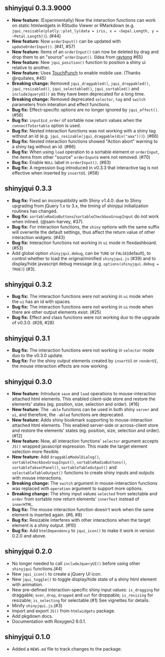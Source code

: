 ## shinyjqui 0.3.3.9000

* __New feature:__ (Experimentally) Now the interaction functions can work on static htmlwidgets in RStudio Viewer or RMarkdown (e.g. `jqui_resizable(plotly::plot_ly(data = iris, x = ~Sepal.Length, y = ~Petal.Length))`). (#44)
* __New feature:__ Now `orderInput()` can be updated with `updateOrderInput()`. (#41, #57)
* __New feature:__ Items of an `orderInput()` can now be deleted by drag and drop them to an "source" `orderInput()`. (Idea from [raytong](https://community.rstudio.com/t/customizing-shinyjqui-package/48140/4) #65)
* __New feature:__ New `jqui_position()` function to position a shiny ui relative to another.
* __New feature:__ Uses [TouchPunch](https://github.com/furf/jquery-ui-touch-punch) to enable mobile use. (Thanks @rquitales, #45)
* __Breaking change:__ Removed `jqui_draggabled()`, `jqui_droppabled()`, `jqui_resizabled()`, `jqui_selectabled()`, `jqui_sortabled()` and `includeJqueryUI()` as they have been deprecated for a long time.
* __Breaking change:__ Removed deprecated `selector`, `tag` and `switch` parameters from interation and effect functions.
* __Bug fix:__ Effect-specific options are no longer ignored by `jqui_effect()`. (#56)
* __Bug fix:__ `input$id_order` of sortable now return values when the `connectToSortable` option is used.
* __Bug fix:__ Nested interaction functions was not working with a shiny tag without an id (e.g. `jqui_resizable(jqui_draggable(div("aaa")))`). (#66)
* __Bug fix:__ Nested interaction functions showed "Action abort" warning to a shiny tag without an id. (#66)
* __Bug fix:__ When using `load` operation to a sortable element or `orderInput`, the items from other "source" `orderInput`s were not removed. (#70)
* __Bug fix:__ Enable `NULL` label in `orderInput()`. (#63)
* __Bug fix:__ A regression bug introduced in v0.3.3 that interactive tag is not effective when inserted by `insertUI`. (#58)


## shinyjqui 0.3.3

* __Bug fix:__ Fixed an incompatibility with Shiny v1.4.0: due to Shiny upgrading from jQuery 1.x to 3.x, the timing of shinjqui initialization routines has changed.
* __Bug fix:__ `sortableRadioButtons`/`sortableCheckboxGroupInput` do not work when inlined. (@sam-harvey, #37).
* __Bug fix:__ For interaction functions, the `shiny` options with the same suffix will overwrite the default settings, thus affect the return value of other interaction widgets. (#43)
* __Bug fix:__ Interaction functions not working in `ui` mode in flexdashboard. (#53)
* Add global option `shinyjqui.debug`, can be `TURE` or `FALSE`(default), to control whether to load the original/minified `shinyjqui.js` (#39) and to display/hide javascript debug message (e.g. `options(shinyjqui.debug = TRUE)`) (#3).


## shinyjqui 0.3.2

* __Bug fix:__ The interaction functions were not working in `ui` mode when the `ui` has an id with spaces.
* __Bug fix:__ The interaction functions were not working in `ui` mode when there are other output elements exist. (#25)
* __Bug fix:__ Effect and class functions were not working duo to the upgrade of v0.3.0. (#26, #28)


## shinyjqui 0.3.1

* __Bug fix:__ The interaction functions were not working in `selector` mode duo to the v0.3.0 update.
* __Bug fix:__ For the shiny output elements created by `insertUI` or `renderUI`, the mouse interaction effects are now working.


## shinyjqui 0.3.0

* __New feature:__ Introduce `save` and `load` operations to mouse-interaction attached html elements. This enabled client-side store and restore the elements' states (eg. position, size, selection and order). (#16)
* __New feature:__ The `-able` functions can be used in both shiny `server` and `ui`, and therefore, the `-abled` functions are deprecated.
* __New feature:__ Adds shiny bookmark supporting to mouse-interaction attached html elements. This enabled server-side or across-client store and restore the elements' states (eg. position, size, selection and order). (#12)
* __New feature:__ Now, all interaction functions' `selector` argument accepts `JS()` wrapped javascript expression. This made the target element selection more flexible. 
* __New feature:__ Add `draggableModalDialog()`, `sortableCheckboxGroupInput()`, `sortableRadioButtons()`, `sortableTabsetPanel()`, `sortableTableOutput()` and `selectableTableOutput()` functions to create shiny inputs and outputs with mouse interactions.
* __Breaking change:__ The `switch` argument in mouse-interaction functions was replaced with `operation` argument to support more options.
* __Breaking change:__ The shiny input values `selected` from selectable and `order` from sortable now return elements' `innerText` instead of `innerHTML`.
* __Bug fix:__ The mouse interaction function doesn't work when the same element is inserted again. (#6, #8)
* __Bug fix:__ Resizable interferes with other interactions when the target element is a shiny output. (#10)
* __Bug fix:__ Add `htmlDependency` to `jqui_icon()` to make it work in version 0.2.0 and above.


## shinyjqui 0.2.0

* No longer needed to call `includeJqueryUI()` before using other `shinyjqui` functions.(#4)
* New `jqui_icon()` to create a jQuery UI icon.
* New `jqui_toggle()` to toggle display/hide state of a shiny html element with animation.
* New pre-defined interaction-specific shiny input values: `is_dragging` for draggable; `over`, `drop`, `dropped` and `out` for droppable; `is_resizing` for resizable; `is_selecting` for selectable.(#1) See vignettes for details. 
* Minify `shinyjqui.js`.(#3)
* Import and export `JS()` from `htmlwidgets` package.
* Add pkgdown docs.
* Documentation with Roxygen2 6.0.1.

## shinyjqui 0.1.0

* Added a `NEWS.md` file to track changes to the package.



